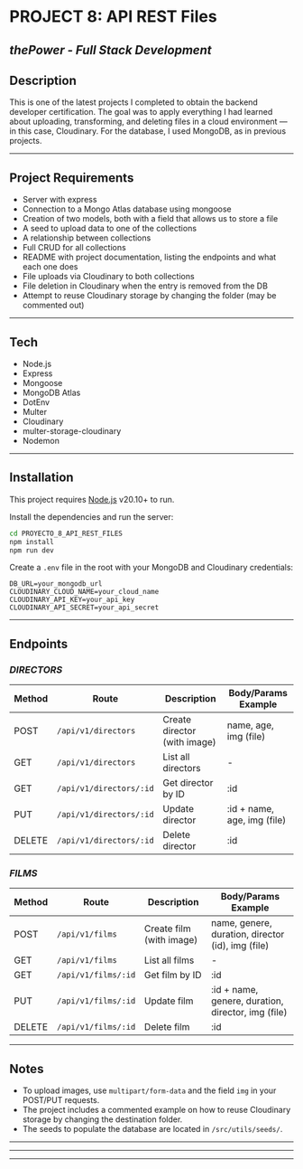 # PROJECT 8: API REST Files
## _thePower - Full Stack Development_

## Description
This is one of the latest projects I completed to obtain the backend developer certification. The goal was to apply everything I had learned about uploading, transforming, and deleting files in a cloud environment — in this case, Cloudinary. For the database, I used MongoDB, as in previous projects.

---

## Project Requirements
- Server with express  
- Connection to a Mongo Atlas database using mongoose  
- Creation of two models, both with a field that allows us to store a file  
- A seed to upload data to one of the collections  
- A relationship between collections  
- Full CRUD for all collections  
- README with project documentation, listing the endpoints and what each one does  
- File uploads via Cloudinary to both collections  
- File deletion in Cloudinary when the entry is removed from the DB  
- Attempt to reuse Cloudinary storage by changing the folder (may be commented out)  
---

## Tech
- Node.js
- Express
- Mongoose
- MongoDB Atlas
- DotEnv
- Multer
- Cloudinary
- multer-storage-cloudinary
- Nodemon
---

## Installation
This project requires [Node.js](https://nodejs.org/) v20.10+ to run.

Install the dependencies and run the server:

```sh
cd PROYECTO_8_API_REST_FILES
npm install
npm run dev
```

Create a `.env` file in the root with your MongoDB and Cloudinary credentials:
```
DB_URL=your_mongodb_url
CLOUDINARY_CLOUD_NAME=your_cloud_name
CLOUDINARY_API_KEY=your_api_key
CLOUDINARY_API_SECRET=your_api_secret
```
---

## Endpoints
### _DIRECTORS_
| Method | Route                    | Description                  | Body/Params Example                                 |
|--------|--------------------------|------------------------------|-----------------------------------------------------|
| POST   | `/api/v1/directors`      | Create director (with image) | name, age, img (file)                               |
| GET    | `/api/v1/directors`      | List all directors           | -                                                   |
| GET    | `/api/v1/directors/:id`  | Get director by ID           | :id                                                 |
| PUT    | `/api/v1/directors/:id`  | Update director              | :id + name, age, img (file)                         |
| DELETE | `/api/v1/directors/:id`  | Delete director              | :id                                                 |

### _FILMS_
| Method | Route                 | Description                        | Body/Params Example                                 |
|--------|-----------------------|------------------------------------|-----------------------------------------------------|
| POST   | `/api/v1/films`       | Create film (with image)           | name, genere, duration, director (id), img (file)   |
| GET    | `/api/v1/films`       | List all films                     | -                                                   |
| GET    | `/api/v1/films/:id`   | Get film by ID                     | :id                                                 |
| PUT    | `/api/v1/films/:id`   | Update film                        | :id + name, genere, duration, director, img (file)  |
| DELETE | `/api/v1/films/:id`   | Delete film                        | :id                                                 |
---

## Notes
- To upload images, use `multipart/form-data` and the field `img` in your POST/PUT requests.
- The project includes a commented example on how to reuse Cloudinary storage by changing the destination folder.
- The seeds to populate the database are located in `/src/utils/seeds/`.

---
---
---
